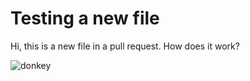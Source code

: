 # Testing a new file

Hi, this is a new file in a pull request. How does it work?

![donkey](donkey.jpeg)
